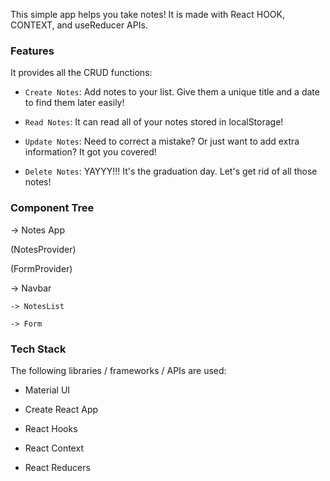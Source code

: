 This simple app helps you take notes! It is made with React HOOK, CONTEXT, and useReducer APIs.

### Features

It provides all the CRUD functions:

- `Create Notes`: Add notes to your list. Give them a unique title and a date to find them later easily!

- `Read Notes`: It can read all of your notes stored in localStorage!

- `Update Notes`: Need to correct a mistake? Or just want to add extra information? It got you covered!

- `Delete Notes`: YAYYY!!! It's the graduation day. Let's get rid of all those notes!

### Component Tree

-> Notes App

  (NotesProvider)

  (FormProvider)

  -> Navbar

	-> NotesList

	-> Form

### Tech Stack

The following libraries / frameworks / APIs are used:

- Material UI

- Create React App

- React Hooks

- React Context

- React Reducers
